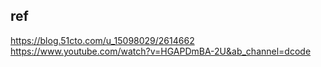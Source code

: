 ## ref 
https://blog.51cto.com/u_15098029/2614662
https://www.youtube.com/watch?v=HGAPDmBA-2U&ab_channel=dcode